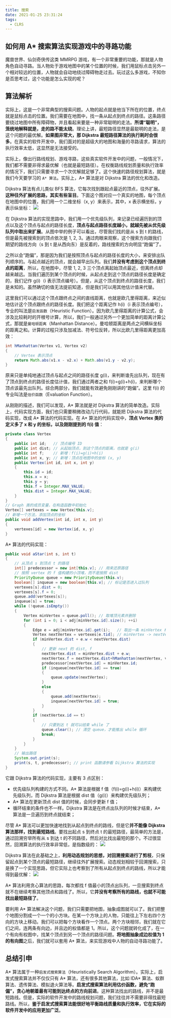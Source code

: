 ```yaml
---
title: 搜索
date: 2021-01-25 23:31:24
tags:
  - CLRS
---
```

## 如何用 A\* 搜索算法实现游戏中的寻路功能
魔兽世界、仙剑奇侠传这类 MMRPG 游戏，有一个非常重要的功能，那就是人物角色自动寻路。当人物处于游戏地图中的某个位置的时候，我们用鼠标点击另外一个相对较远的位置，人物就会自动地绕过障碍物走过去。玩过这么多游戏，不知你是否思考过，这个功能是怎么实现的呢？

## 算法解析
实际上，这是一个非常典型的搜索问题。人物的起点就是他当下所在的位置，终点就是鼠标点击的位置。我们需要在地图中，找一条从起点到终点的路径。这条路径要绕过地图中所有障碍物，并且看起来要是一种非常聪明的走法。**所谓“聪明”，笼统地解释就是，走的路不能太绕**。理论上讲，最短路径显然是最聪明的走法，是这个问题的最优解。**如果图非常大，那 Dijkstra 最短路径算法的执行耗时会很多**。在真实的软件开发中，我们面对的是超级大的地图和海量的寻路请求，算法的执行效率太低，这显然是无法接受的。

实际上，像出行路线规划、游戏寻路，这些真实软件开发中的问题，一般情况下，我们都不需要非得求最优解（也就是最短路径）。在权衡路线规划质量和执行效率的情况下，我们只需要寻求一个次优解就足够了。这个快速的路径规划算法，就是我们今天要学习的 `A* 算法`。实际上，A\* 算法是对 Dijkstra 算法的优化和改造。
<!--more-->

Dijkstra 算法有点儿类似 BFS 算法，它每次找到跟起点最近的顶点，往外扩展。**这种往外扩展的思路，其实有些盲目**。下面这个图对应一个真实的地图，每个顶点在地图中的位置，我们用一个二维坐标（x, y）来表示，其中，x 表示横坐标，y 表示纵坐标：
![](https://raw.githubusercontent.com/was48i/mPOST/master/CLRS/geek/276.png)

在 Dijkstra 算法的实现思路中，我们用一个优先级队列，来记录已经遍历到的顶点以及这个顶点与起点的路径长度，**顶点与起点路径长度越小，就越先被从优先级队列中取出来扩展**。从图中举的例子可以看出，尽管我们找的是从 s 到 t 的路线，但是最先被搜索到的顶点依次是 1, 2, 3。通过肉眼来观察，这个搜索方向跟我们期望的路线方向（s 到 t 是从西向东）是反着的，路线搜索的方向明显“跑偏”了。

之所以会“跑偏”，那是因为我们是按照顶点与起点的路径长度的大小，来安排出队列顺序的。与起点越近的顶点，就会越早出队列。我们**并没有考虑到这个顶点到终点的距离**，所以，在地图中，尽管 1, 2, 3 三个顶点离起始顶点最近，但离终点却越来越远。当我们遍历到某个顶点的时候，从起点走到这个顶点的路径长度是确定的，我们记作 g(i)（i 表示顶点编号）。但是，从这个顶点到终点的路径长度，我们是未知的。虽然确切的值无法提前知道，但是我们可以用其他估计值来代替。

这里我们可以通过这个顶点跟终点之间的直线距离，也就是欧几里得距离，来近似地估计这个顶点跟终点的路径长度。我们把这个距离记作 h(i)（i 表示顶点编号），专业的叫法是`启发函数`（Heuristic Function）。因为欧几里得距离的计算公式，会涉及比较耗时的开根号计算，所以，我们一般通过另外一个更加简单的距离计算公式，那就是`曼哈顿距离`（Manhattan Distance）。曼哈顿距离是两点之间横纵坐标的距离之和。计算的过程只涉及加减法、符号位反转，所以比欧几里得距离更加高效：
```java
int hManhattan(Vertex v1, Vertex v2) 
{ 
    // Vertex 表示顶点
    return Math.abs(v1.x - v2.x) + Math.abs(v1.y - v2.y);
}
```

原来只是单纯地通过顶点与起点之间的路径长度 g(i)，来判断谁先出队列，现在有了顶点到终点的路径长度估计值，我们通过两者之和 f(i)=g(i)+h(i)，来判断哪个顶点该最先出队列。综合两部分，我们就能有效避免刚刚讲的“跑偏”。这里 f(i) 的专业叫法是`估价函数`（Evaluation Function）。

从刚刚的描述，我们可以发现，A\* 算法就是对 Dijkstra 算法的简单改造。实际上，代码实现方面，我们也只需要稍微改动几行代码，就能把 Dijkstra 算法的代码实现，改成 A\* 算法的代码实现。在 A\* 算法的代码实现中，**顶点 Vertex 类的定义多了 x 和 y 的坐标，以及刚刚提到的 f(i) 值**：
```java
private class Vertex 
{
    public int id;   // 顶点编号 ID
    public int dist; // 从起始顶点，到这个顶点的距离，也就是 g(i)
    public int f;    // 新增：f(i)=g(i)+h(i)
    public int x, y; // 新增：顶点在地图中的坐标 (x, y)
    public Vertex(int id, int x, int y) 
    {
        this.id = id;
        this.x = x;
        this.y = y;
        this.f = Integer.MAX_VALUE;
        this.dist = Integer.MAX_VALUE;
    }
}
// Graph 类的成员变量，在构造函数中初始化
Vertex[] vertexes = new Vertex[this.v];
// 新增一个方法，添加顶点的坐标
public void addVertex(int id, int x, int y) 
{
    vertexes[id] = new Vertex(id, x, y)
}
```

A\* 算法的代码实现：
```java
public void aStar(int s, int t) 
{ 
    // 从顶点 s 到顶点 t 的路径
    int[] predecessor = new int[this.v]; // 用来还原路径
    // 按照 vertex 的 f 值构建的小顶堆，而不是按照 dist
    PriorityQueue queue = new PriorityQueue(this.v);
    boolean[] inqueue = new boolean[this.v]; // 标记是否进入过队列
    vertexes[s].dist = 0;
    vertexes[s].f = 0;
    queue.add(vertexes[s]);
    inqueue[s] = true;
    while (!queue.isEmpty()) 
    {
        Vertex minVertex = queue.poll(); // 取堆顶元素并删除
        for (int i = 0; i < adj[minVertex.id].size(); ++i) 
        {
            Edge e = adj[minVertex.id].get(i);   // 取出一条 minVertex 相连的边
            Vertex nextVertex = vertexes[e.tid]; // minVertex -> nextVertex
            if (minVertex.dist + e.w < nextVertex.dist) 
            { 
                // 更新 next 的 dist, f
                nextVertex.dist = minVertex.dist + e.w;
                nextVertex.f = nextVertex.dist+hManhattan(nextVertex, vertexes[t]);
                predecessor[nextVertex.id] = minVertex.id;
                if (inqueue[nextVertex.id] == true) 
                {
                    queue.update(nextVertex);
                } 
                else 
                {
                    queue.add(nextVertex);
                    inqueue[nextVertex.id] = true;
                }
            }
            if (nextVertex.id == t) 
            { 
                // 只要到达 t 就可以结束 while 了
                queue.clear(); // 清空 queue，才能推出 while 循环
                break; 
            }
        }
    }
    // 输出路径
    System.out.print(s);
    print(s, t, predecessor); // print 函数请参看 Dijkstra 算法的实现
}
```

它跟 Dijkstra 算法的代码实现，主要有 3 点区别：
- 优先级队列构建的方式不同。A\* 算法是根据 f 值（f(i)=g(i)+h(i)）来构建优先级队列，而 Dijkstra 算法是根据 dist 值（g(i)）来构建优先级队列；
- A\* 算法在更新顶点 dist 值的时候，会同步更新 f 值；
- 循环结束的条件也不一样。Dijkstra 算法是在终点出队列的时候才结束，A* 算法是一旦遍历到终点就结束；

尽管 A\* 算法可以更加快速地找到从起点到终点的路线，但是它**并不能像 Dijkstra 算法那样，找到最短路线**。要找出起点 s 到终点 t 的最短路径，最简单的方法是，通过回溯穷举所有从 s 到达 t 的不同路径，然后对比找出最短的那个。不过很显然，回溯算法的执行效率非常低，是指数级的：
![](https://raw.githubusercontent.com/was48i/mPOST/master/CLRS/geek/276.png)

Dijkstra 算法在此基础之上，**利用动态规划的思想，对回溯搜索进行了剪枝**，只保留起点到某个顶点的最短路径，继续往外扩展搜索。动态规划相较于回溯搜索，只是换了一个实现思路，但它实际上也考察到了所有从起点到终点的路线，所以才能得到最优解：
![](https://raw.githubusercontent.com/was48i/mPOST/master/CLRS/geek/277.png)

A\* 算法利用贪心算法的思路，每次都找 f 值最小的顶点出队列，一旦搜索到终点就不在继续考察其他顶点和路线了。所以，它**并没有考察所有的路线，也就不可能找出最短路径了**。

要利用 A\* 算法解决这个问题，我们只需要把地图，抽象成图就可以了。我们把整个地图分割成一个一个的小方块。在某一个方块上的人物，只能往上下左右四个方向的方块上移动。我们可以把每个方块看作一个顶点。两个方块相邻，我们就在它们之间，连两条有向边，并且边的权值都是 1。所以，这个问题就转化成了，在一个有向有权图中，找某个顶点到另一个顶点的路径问题。**将地图抽象成边权值为 1 的有向图**之后，我们就可以套用 A\* 算法，来实现游戏中人物的自动寻路功能了。

## 总结引申
A\* 算法属于一种`启发式搜索算法`（Heuristically Search Algorithm）。实际上，启发式搜索算法并不仅仅只有 A\* 算法，还有很多其他算法，比如 IDA\* 算法、蚁群算法、遗传算法、模拟退火算法等。**启发式搜索算法利用估价函数，避免“跑偏”，贪心地朝着最有可能到达终点的方向前进**。这种算法找出的路线，并不是最短路线。但是，实际的软件开发中的路线规划问题，我们往往并不需要非得找最短路线。所以，**鉴于启发式搜索算法能很好地平衡路线质量和执行效率，它在实际的软件开发中的应用更加广泛**。
